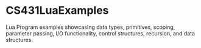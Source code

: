 # CS431LuaExamples
Lua Program examples showcasing data types, primitives, scoping, parameter passing, I/O functionality, control structures, recursion, and data structures. 
